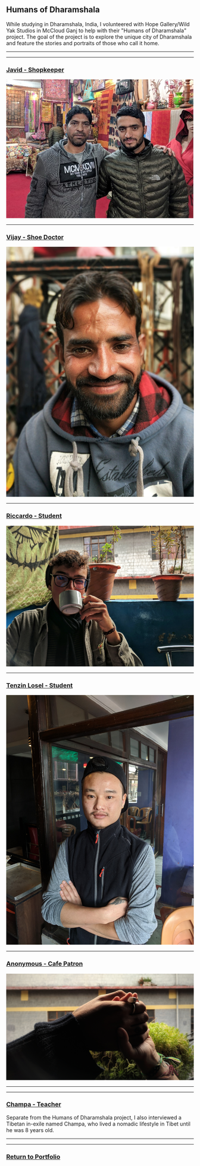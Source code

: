 ## Humans of Dharamshala
While studying in Dharamshala, India, I volunteered with Hope Gallery/Wild Yak Studios in McCloud Ganj to help with their "Humans of Dharamshala" project. The goal of the project is to explore the unique city of Dharamshala and feature the stories and portraits of those who call it home. 

---
---

### [Javid - Shopkeeper](/pages/javid)
![Javid](../images/javid.jpg)

---

### [Vijay - Shoe Doctor](/pages/vijay)
![Vijay](../images/vijay1.jpg)

---

### [Riccardo - Student](/pages/riccardo)
![Riccardo](../images/riccardo.jpeg)

---

### [Tenzin Losel - Student](/pages/tenzin_losel)
![Tenzin Losel](../images/tenzin-losel.jpg)

---

### [Anonymous - Cafe Patron](/pages/carpe_diem)
![anonymous](../images/carpe-diem.jpeg)

---
---

### [Champa - Teacher](/pages/champa)
Separate from the Humans of Dharamshala project, I also interviewed a Tibetan in-exile named Champa, who lived a nomadic lifestyle in Tibet until he was 8 years old.

---
---
### [Return to Portfolio](/index)
